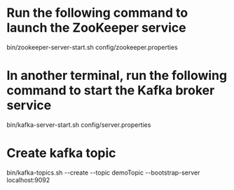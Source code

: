 
# Run the following command to launch the ZooKeeper service
bin/zookeeper-server-start.sh config/zookeeper.properties

# In another terminal, run the following command to start the Kafka broker service
bin/kafka-server-start.sh config/server.properties

# Create kafka topic
bin/kafka-topics.sh --create --topic demoTopic --bootstrap-server localhost:9092
